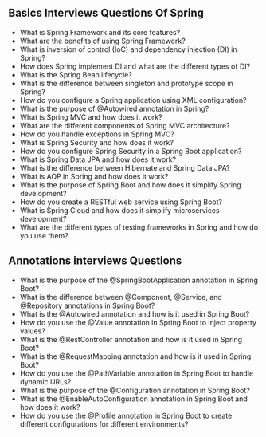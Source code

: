 ## Basics Interviews Questions Of Spring

- What is Spring Framework and its core features?
- What are the benefits of using Spring Framework?
- What is inversion of control (IoC) and dependency injection (DI) in Spring?
- How does Spring implement DI and what are the different types of DI?
- What is the Spring Bean lifecycle?
- What is the difference between singleton and prototype scope in Spring?
- How do you configure a Spring application using XML configuration?
- What is the purpose of @Autowired annotation in Spring?
- What is Spring MVC and how does it work?
- What are the different components of Spring MVC architecture?
- How do you handle exceptions in Spring MVC?
- What is Spring Security and how does it work?
- How do you configure Spring Security in a Spring Boot application?
- What is Spring Data JPA and how does it work?
- What is the difference between Hibernate and Spring Data JPA?
- What is AOP in Spring and how does it work?
- What is the purpose of Spring Boot and how does it simplify Spring development?
- How do you create a RESTful web service using Spring Boot?
- What is Spring Cloud and how does it simplify microservices development?
- What are the different types of testing frameworks in Spring and how do you use them?

## Annotations interviews Questions

- What is the purpose of the @SpringBootApplication annotation in Spring Boot?
- What is the difference between @Component, @Service, and @Repository annotations in Spring Boot?
- What is the @Autowired annotation and how is it used in Spring Boot?
- How do you use the @Value annotation in Spring Boot to inject property values?
- What is the @RestController annotation and how is it used in Spring Boot?
- What is the @RequestMapping annotation and how is it used in Spring Boot?
- How do you use the @PathVariable annotation in Spring Boot to handle dynamic URLs?
- What is the purpose of the @Configuration annotation in Spring Boot?
- What is the @EnableAutoConfiguration annotation in Spring Boot and how does it work?
- How do you use the @Profile annotation in Spring Boot to create different configurations for different environments?
